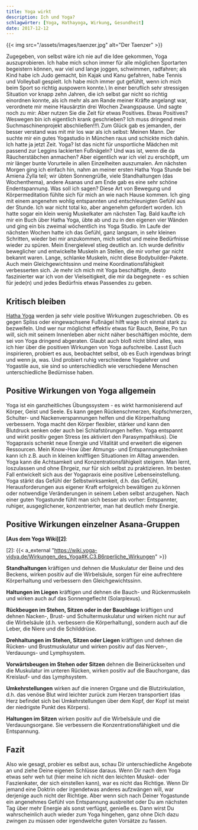 ```yaml
---
title: Yoga wirkt
description: Ich und Yoga?
schlagwörter: [Yoga, Hathayoga, Wirkung, Gesundheit]
date: 2017-12-12
---
```


{{< img src="/assets/images/taenzer.jpg" alt="Der Taenzer" >}}

Zugegeben, von selbst wäre ich nie auf die Idee gekommen, Yoga auszuprobieren. Ich habe mich schon immer für alle möglichen Sportarten begeistern können, war viel und lange joggen, schwimmen, radfahren; als Kind habe ich Judo gemacht, bin Kajak und Kanu gefahren, habe Tennis und Volleyball gespielt. Ich habe mich immer gut gefühlt, wenn ich mich beim Sport so richtig auspowern konnte.\\
In einer beruflich sehr stressigen Situation vor knapp zehn Jahren, die ich selbst gar nicht so richtig einordnen konnte, als ich mehr als am Rande meiner Kräfte angelangt war, verordnete mir meine Hausärztin drei Wochen Zwangspause. Und sagte noch zu mir: Aber nutzen Sie die Zeit für etwas Positives. Etwas Positives? Weswegen bin ich eigentlich krank geschrieben? Ich muss dringend mein Suchmaschinenprojekt abschließen!!!\\
Zum Glück gab es jemanden, der besser verstand was mit mir los war als ich selbst: Meinen Mann. Der suchte mir ein gutes Yogastudio in München raus und schickte mich dahin. Ich hatte ja jetzt Zeit. Yoga? Ist das nicht für unsportliche Mädchen mit passend zur Leggins lackierten Fußnägeln? Und was ist, wenn die da Räucherstäbchen anmachen? Aber eigentlich war ich viel zu erschöpft, um mir länger bunte Vorurteile in allen Einzelheiten auszumalen. Am nächsten Morgen ging ich einfach hin, nahm an meiner ersten Hatha Yoga Stunde bei Amiena Zylla teil; wir übten Sonnengrüße, viele Standhaltungen (das Wochenthema), andere Asanas und am Ende gab es eine sehr schöne Endentspannung. Was soll ich sagen? Diese Art von Bewegung und Körpermeditation fühlte sich für mich an wie nach Hause kommen. Ich ging mit einem angenehm wohlig entspannten und entschleunigten Gefühl aus der Stunde. Ich war nicht total ko, aber angenehm gefordert worden. Ich hatte sogar ein klein wenig Muskelkater am nächsten Tag. Bald kaufte ich mir ein Buch über Hatha Yoga, übte ab und zu in den eigenen vier Wänden und ging ein bis zweimal wöchentlich ins Yoga Studio. Im Laufe der nächsten Wochen hatte ich das Gefühl, ganz langsam, in sehr kleinen Schritten, wieder bei mir anzukommen, mich selbst und meine Bedürfnisse wieder zu spüren. Mein Energielevel stieg deutlich an. Ich wurde definitiv beweglicher und entwickelte Muskeln an Stellen, die mir vorher gar nicht bekannt waren. Lange, schlanke Muskeln, nicht diese Bodybuilder-Pakete. Auch mein Gleichgewichtssinn und meine Koordinationsfähigkeit verbesserten sich. Je mehr ich mich mit Yoga beschäftigte, desto faszinierter war ich von der Vielseitigkeit, die mir da begegnete - es schien für jede(n) und jedes Bedürfnis etwas Passendes zu geben.


## Kritisch bleiben
[Hatha Yoga][1] werden ja sehr viele positive Wirkungen zugeschrieben. Ob es gegen Spliss oder eingewachsene Fußnägel hilft wage ich einmal stark zu bezweifeln. Und wer nur möglichst effektiv etwas für Bauch, Beine,  Po tun will, sich mit seinem Innenleben aber nicht näher beschäftigen möchte, dem sei von Yoga dringend abgeraten. Glaubt auch bloß nicht blind alles, was ich hier über die positiven Wirkungen von Yoga aufschreibe. Lasst Euch inspirieren, probiert es aus, beobachtet selbst, ob es Euch irgendwas bringt und wenn ja, was. Und probiert ruhig verschiedene Yogalehrer und Yogastile aus, sie sind so unterschiedlich wie verschiedene Menschen unterschiedliche Bedürnisse haben.

[1]: /artikel/2017/was-ist-yoga#hatha-yoga


## Positive Wirkungen von Yoga allgemein
Yoga ist ein ganzheitliches Übungssystem - es wirkt harmonisierend auf Körper, Geist und Seele. Es kann gegen Rückenschmerzen, Kopfschmerzen, Schulter- und Nackenverspannungen helfen und die Körperhaltung  verbessern. Yoga macht den Körper flexibler, stärker und kann den Blutdruck senken oder auch bei Schlafstörungen helfen. Yoga entspannt und wirkt positiv gegen Stress (es aktiviert den Parasympathikus). Die Yogapraxis schenkt neue Energie und Vitalität und erweitert die eigenen Ressourcen. Mein Know-How über Atmungs- und Entspannungstechniken kann ich z.B. auch in kleinen kniffligen Situationen im Alltag anwenden. Yoga kann die Achtsamkeit und Konzentrationsfähigkeit steigern. Man lernt, loszulassen und ohne Ehrgeiz, nur für sich selbst zu praktizieren. Im besten Fall entwickelt sich aus der Yogapraxis eine positive Lebenseinstellung. Yoga stärkt das Gefühl der Selbstwirksamkeit, d.h. das Gefühl, Herausforderungen aus eigener Kraft erfolgreich bewältigen zu können oder notwendige Veränderungen in seinem Leben selbst anzugehen. Nach einer guten Yogastunde fühlt man sich besser als vorher: Entspannter, ruhiger, ausgeglichener, konzentrierter, man hat deutlich mehr Energie.


## Positive Wirkungen einzelner Asana-Gruppen

**[Aus dem Yoga Wiki][2]**:

[2]: {{< a_external "https://wiki.yoga-vidya.de/Wirkungen_des_Yoga#K.C3.B6rperliche_Wirkungen" >}}

**Standhaltungen** kräftigen und dehnen die Muskulatur der Beine und des Beckens, wirken positiv auf die Wirbelsäule, sorgen für eine aufrechtere Körperhaltung und verbessern den Gleichgewichtssinn.

**Haltungen im Liegen** kräftigen und dehnen die Bauch- und Rückenmuskeln und wirken auch auf das Sonnengeflecht (Solarplexus).

**Rückbeugen im Stehen, Sitzen oder in der Bauchlage** kräftigen und dehnen Nacken-, Brust- und Schultermuskulatur und wirken nicht nur auf die Wirbelsäule (d.h. verbessern die Körperhaltung), sondern auch auf die Leber, die Niere und die Schilddrüse.

**Drehhaltungen im Stehen, Sitzen oder Liegen** kräftigen und dehnen die Rücken- und Brustmuskulatur und wirken positiv auf das Nerven-, Verdauungs- und Lymphsystem.

**Vorwärtsbeugen im Stehen oder Sitzen** dehnen die Beinerückseiten und die Muskulatur im unteren Rücken, wirken positiv auf die Bauchorgane, das Kreislauf- und das Lymphsystem.

**Umkehrstellungen** wirken auf die inneren Organe und die Blutzirkulation, d.h. das venöse Blut wird leichter zurück zum Herzen transportiert (das Herz befindet sich bei Umkehrstellungen über dem Kopf, der Kopf ist meist der niedrigste Punkt des Körpers).

**Haltungen im Sitzen** wirken positiv auf die Wirbelsäule und die Verdauungsorgane. Sie verbessern die Konzentrationsfähigkeit und die Entspannung.


## Fazit
Also wie gesagt, probier es selbst aus, schau Dir unterschiedliche Angebote an und ziehe Deine eigenen Schlüsse daraus. Wenn Dir nach dem Yoga etwas sehr weh tut (hier meine ich nicht den leichten Muskel- oder Faszienkater, der sich einstellen kann), war es nicht das Richtige. Wenn Dir jemand eine Doktrin oder irgendetwas anderes aufzwängen will, war derjenige auch nicht der Richtige. Aber wenn sich nach Deiner Yogastunde ein angenehmes Gefühl von Entspannung ausbreitet oder Du am nächsten Tag über mehr Energie als sonst verfügst, genieße es. Dann wirst Du wahrscheinlich auch wieder zum Yoga hingehen, ganz ohne Dich dazu zwingen zu müssen oder irgendwelche guten Vorsätze zu fassen.
